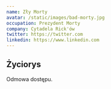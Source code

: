 ```yaml
---
name: Zły Morty
avatar: /static/images/bad-morty.jpg
occupation: Prezydent Morty
company: Cytadela Rick'ów
twitter: https://twitter.com
linkedin: https://www.linkedin.com
---
```


## Życiorys

Odmowa dostępu.
